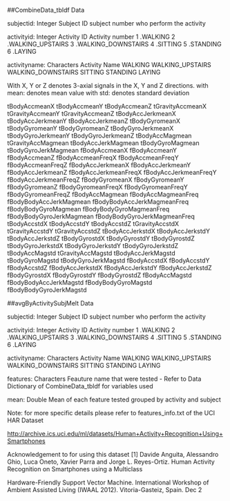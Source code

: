 ##CombineData_tbldf Data

subjectid: Integer
	Subject ID
		subject number who perform the activity
		
activityid: Integer
	Activity ID
		Activity number
		1	.WALKING
		2	.WALKING_UPSTAIRS
		3	.WALKING_DOWNSTAIRS
		4	.SITTING
		5	.STANDING
		6	.LAYING

activityname: Characters
	Activity Name
		WALKING
		WALKING_UPSTAIRS
		WALKING_DOWNSTAIRS
		SITTING
		STANDING
		LAYING

With X, Y or Z denotes 3-axial signals in the X, Y and Z directions.
with mean: denotes mean value
with std: denotes standard deviation

tBodyAccmeanX
tBodyAccmeanY
tBodyAccmeanZ
tGravityAccmeanX
tGravityAccmeanY
tGravityAccmeanZ
tBodyAccJerkmeanX
tBodyAccJerkmeanY
tBodyAccJerkmeanZ
tBodyGyromeanX
tBodyGyromeanY
tBodyGyromeanZ
tBodyGyroJerkmeanX
tBodyGyroJerkmeanY
tBodyGyroJerkmeanZ
tBodyAccMagmean
tGravityAccMagmean
tBodyAccJerkMagmean
tBodyGyroMagmean
tBodyGyroJerkMagmean
fBodyAccmeanX
fBodyAccmeanY
fBodyAccmeanZ
fBodyAccmeanFreqX
fBodyAccmeanFreqY
fBodyAccmeanFreqZ
fBodyAccJerkmeanX
fBodyAccJerkmeanY
fBodyAccJerkmeanZ
fBodyAccJerkmeanFreqX
fBodyAccJerkmeanFreqY
fBodyAccJerkmeanFreqZ
fBodyGyromeanX
fBodyGyromeanY
fBodyGyromeanZ
fBodyGyromeanFreqX
fBodyGyromeanFreqY
fBodyGyromeanFreqZ
fBodyAccMagmean
fBodyAccMagmeanFreq
fBodyBodyAccJerkMagmean
fBodyBodyAccJerkMagmeanFreq
fBodyBodyGyroMagmean
fBodyBodyGyroMagmeanFreq
fBodyBodyGyroJerkMagmean
fBodyBodyGyroJerkMagmeanFreq
tBodyAccstdX
tBodyAccstdY
tBodyAccstdZ
tGravityAccstdX
tGravityAccstdY
tGravityAccstdZ
tBodyAccJerkstdX
tBodyAccJerkstdY
tBodyAccJerkstdZ
tBodyGyrostdX
tBodyGyrostdY
tBodyGyrostdZ
tBodyGyroJerkstdX
tBodyGyroJerkstdY
tBodyGyroJerkstdZ
tBodyAccMagstd
tGravityAccMagstd
tBodyAccJerkMagstd
tBodyGyroMagstd
tBodyGyroJerkMagstd
fBodyAccstdX
fBodyAccstdY
fBodyAccstdZ
fBodyAccJerkstdX
fBodyAccJerkstdY
fBodyAccJerkstdZ
fBodyGyrostdX
fBodyGyrostdY
fBodyGyrostdZ
fBodyAccMagstd
fBodyBodyAccJerkMagstd
fBodyBodyGyroMagstd
fBodyBodyGyroJerkMagstd

##avgByActivitySubjMelt Data

subjectid: Integer
	Subject ID
		subject number who perform the activity
		
activityid: Integer
	Activity ID
		Activity number
		1	.WALKING
		2	.WALKING_UPSTAIRS
		3	.WALKING_DOWNSTAIRS
		4	.SITTING
		5	.STANDING
		6	.LAYING

activityname: Characters
	Activity Name
		WALKING
		WALKING_UPSTAIRS
		WALKING_DOWNSTAIRS
		SITTING
		STANDING
		LAYING

features: Characters
	Feauture name that were tested - Refer to Data Dictionary of CombineData_tbldf for variables used

mean: Double
	Mean of each feature tested grouped by activity and subject


Note: for more specific details please refer to features_info.txt of the UCI HAR Dataset

http://archive.ics.uci.edu/ml/datasets/Human+Activity+Recognition+Using+Smartphones 

Acknowledgement to for using this dataset
[1] Davide Anguita, Alessandro Ghio, Luca Oneto, Xavier Parra and Jorge L. Reyes-Ortiz. Human Activity Recognition on Smartphones using a Multiclass 

Hardware-Friendly Support Vector Machine. International Workshop of Ambient Assisted Living (IWAAL 2012). Vitoria-Gasteiz, Spain. Dec 2
